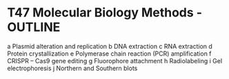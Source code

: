 # T47 Molecular Biology Methods - OUTLINE
  a	Plasmid alteration and replication
  b	DNA extraction
  c	RNA extraction
  d	Protein crystallization
  e	Polymerase chain reaction (PCR) amplification
  f	CRISPR – Cas9 gene editing
  g	Fluorophore attachment
  h	Radiolabeling
  i	Gel electrophoresis
  j	Northern and Southern blots
